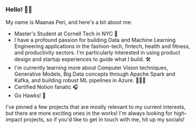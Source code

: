 ### Hello! 👋🏽

My name is Maanas Peri, and here's a bit about me:
- Master's Student at Cornell Tech in NYC 🌃
- I have a profound passion for building Data and Machine Learning Engineering applications in the fashion-tech, fintech, health and fitness, and productivity sectors. I'm particularly interested in using product design and startup experiences to guide what I build. 🛠️
- I'm currently learning more about Computer Vision techniques, Generative Models, Big Data concepts through Apache Spark and Kafka, and building robust ML pipelines in Azure. 🧑🏽‍💻
- Certified Notion fanatic 🎧 
- Go Hawks! 🏈 

I've pinned a few projects that are mostly relevant to my current interests, but there are more exciting ones in the works! I'm always looking for high-impact projects, so if you'd like to get in touch with me, hit up my socials!

